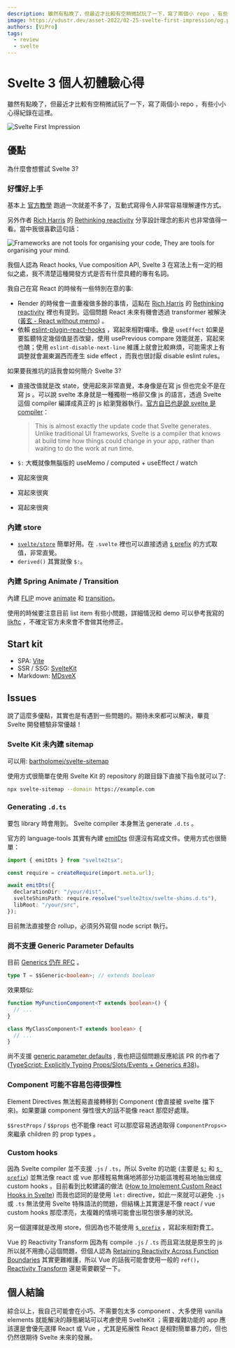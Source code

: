 ```yaml
---
description: 雖然有點晚了，但最近才比較有空稍微試玩了一下，寫了兩個小 repo ，有些小小心得在這裡紀錄一下。
image: https://vdustr.dev/asset-2022/02-25-svelte-first-impression/og.png
authors: [ViPro]
tags:
  - review
  - svelte
---
```


# Svelte 3 個人初體驗心得

雖然有點晚了，但最近才比較有空稍微試玩了一下，寫了兩個小 repo ，有些小小心得紀錄在這裡。

![Svelte First Impression](https://vdustr.dev/asset-2022/02-25-svelte-first-impression/og.png)

<!--truncate-->

## 優點

為什麼會想嘗試 Svelte 3?

### 好懂好上手

基本上 [官方教學](https://svelte.dev/tutorial) 跑過一次就差不多了，互動式寫得令人非常容易理解運作方式。

另外作者 [Rich Harris](https://twitter.com/Rich_Harris) 的 [Rethinking reactivity](https://youtu.be/AdNJ3fydeao) 分享設計理念的影片也非常值得一看。當中我很喜歡這句話：

![Frameworks are not tools for organising your code, They are tools for organising your mind.](https://vdustr.dev/asset-2022/02-25-svelte-first-impression/framework.png)

我個人認為 React hooks, Vue composition API, Svelte 3 在寫法上有一定的相似之處，我不清楚這種開發方式是否有什麼具體的專有名詞。

我自己在寫 React 的時候有一些特別在意的事:

- Render 的時候會一直重複做多餘的事情，這點在 [Rich Harris](https://twitter.com/Rich_Harris) 的 [Rethinking reactivity](https://youtu.be/AdNJ3fydeao) 裡也有提到。這個問題 React 未來有機會透過 transformer 被解決 ([黃玄 - React without memo](https://youtu.be/lGEMwh32soc)) 。
- 依賴 [eslint-plugin-react-hooks](https://github.com/facebook/react/tree/0dedfcc/packages/eslint-plugin-react-hooks) ，寫起來相對囉嗦。像是 `useEffect` 如果是要監聽特定幾個值是否改變，使用 usePrevious compare 效能就差，寫起來也醜；使用 `eslint-disable-next-line` 維護上就會比較麻煩，可能需求上有調整就會漏東漏西而產生 side effect ，而我也很討厭 disable eslint rules。

如果要我推坑的話我會如何簡介 Svelte 3?

- 直接改值就是改 state，使用起來非常直覺，本身像是在寫 js 但也完全不是在寫 js 。可以說 svelte 本身就是一種獨樹一格卻又像 js 的語言，透過 Svelte 這個 compiler 編譯成真正的 js 給瀏覽器執行。[官方自已也是說 svelte 是 compiler](https://svelte.dev/blog/virtual-dom-is-pure-overhead#where-does-the-overhead-come-from)：

  > This is almost exactly the update code that Svelte generates. Unlike traditional UI frameworks, Svelte is a compiler that knows at build time how things could change in your app, rather than waiting to do the work at run time.

- `$:` 大概就像無腦版的 useMemo / computed + useEffect / watch
- 寫起來很爽
- 寫起來很爽
- 寫起來很爽

### 內建 store

- [`svelte/store`](https://svelte.dev/docs#run-time-svelte-store) 簡單好用。在 `.svelte` 裡也可以直接透過 [`$` prefix](https://svelte.dev/docs#component-format-script-4-prefix-stores-with-$-to-access-their-values) 的方式取值，非常直覺。
- `derived()` 其實就像 `$:`。

### 內建 Spring Animate / Transition

內建 [FLIP](https://aerotwist.com/blog/flip-your-animations/) move [animate](https://svelte.dev/docs#run-time-svelte-animate) 和 [transition](https://svelte.dev/docs#run-time-svelte-transition)。

使用的時候要注意目前 list item 有些小問題，詳細情況和 demo 可以參考我寫的 [likftc](../22/likftc.md) ，不確定官方未來會不會做其他修正。

## Start kit

- SPA: [Vite](https://github.com/vitejs/vite)
- SSR / SSG: [SvelteKit](https://github.com/sveltejs/kit)
- Markdown: [MDsveX](https://github.com/pngwn/MDsveX)

## Issues

說了這麼多優點，其實也是有遇到一些問題的。期待未來都可以解決，畢竟 Svelte 開發體驗非常優越！

### Svelte Kit 未內建 sitemap

可以用: [bartholomej/svelte-sitemap](https://github.com/bartholomej/svelte-sitemap)

使用方式很簡單在使用 Svelte Kit 的 repository 的跟目錄下直接下指令就可以了:

```bash
npx svelte-sitemap --domain https://example.com
```

### Generating `.d.ts`

要包 library 時會用到。 Svelte compiler 本身無法 generate `.d.ts` 。

官方的 language-tools 其實有內建 [emitDts](https://github.com/sveltejs/language-tools/blob/6ef2442/packages/svelte2tsx/src/emitDts.ts) 但還沒有寫成文件。使用方式也很簡單：

```ts
import { emitDts } from "svelte2tsx";

const require = createRequire(import.meta.url);

await emitDts({
  declarationDir: "/your/dist",
  svelteShimsPath: require.resolve("svelte2tsx/svelte-shims.d.ts"),
  libRoot: "/your/src",
});
```

目前無法直接整合 rollup，必須另外寫個 node script 執行。

### 尚不支援 Generic Parameter Defaults

目前 [Generics 仍在 RFC](https://github.com/sveltejs/rfcs/pull/38) 。

```ts
type T = $$Generic<boolean>; // extends boolean
```

效果類似:

```ts
function MyFunctionComponent<T extends boolean>() {
  // ...
}

class MyClassComponent<T extends boolean> {
  // ...
}
```

尚不支援 [generic parameter defaults](https://www.typescriptlang.org/docs/handbook/release-notes/typescript-2-3.html#generic-parameter-defaults) , 我也把這個問題反應給該 PR 的作者了([TypeScript: Explicitly Typing Props/Slots/Events + Generics #38](https://github.com/sveltejs/rfcs/pull/38#issuecomment-1039834806))。

### Component 可能不容易包得很彈性

Element Directives 無法輕易直接轉移到 Component (會直接被 svelte 擋下來)。如果要讓 component 彈性很大的話不能像 react 那麼好處理。

`$$restProps` / `$$props` 也不能像 react 可以那麼容易透過取得 `ComponentProps<>` 來繼承 children 的 prop types 。

### Custom hooks

因為 Svelte compiler 並不支援 `.js` / `.ts`，所以 Svelte 的功能 (主要是 [`$:`](https://svelte.dev/docs#component-format-script-3-$-marks-a-statement-as-reactive) 和 [`$ prefix`](https://svelte.dev/docs#component-format-script-4-prefix-stores-with-$-to-access-their-values)) 並無法像 react 或 vue 那樣輕易無痛地將部分功能區塊輕易地抽出做成 custom hooks 。目前看到比較建議的做法 ([How to Implement Custom React Hooks in Svelte](https://gradientdescent.de/custom-hooks/#Mypreferredsolution)) 而我也認同的是使用 `let:` directive，如此一來就可以避免 `.js` 或 `.ts` 無法使用 Svelte 特殊語法的問題，但結構上其實還是不像 react / vue custom hooks 那麼漂亮，太複雜的情境可能會出現包很多層的狀況。

另一個選擇就是改用 store，但因為也不能使用 [`$ prefix`](https://svelte.dev/docs#component-format-script-4-prefix-stores-with-$-to-access-their-values) ，寫起來相對費工。

Vue 的 Reactivity Transform 因為有 compile `.js` / `.ts` 而且寫法就是原生的 js 所以就不用擔心這個問題，但個人認為 [Retaining Reactivity Across Function Boundaries](https://vuejs.org/guide/extras/reactivity-transform.html#retaining-reactivity-across-function-boundaries) 其實更難維護，所以 Vue 的話我可能會使用一般的 `ref()`， [Reactivity Transform](https://vuejs.org/guide/extras/reactivity-transform.html) 還是需要觀望一下。

## 個人結論

綜合以上，我自己可能會在小巧、不需要包太多 component 、大多使用 vanilla elements 就能解決的靜態網站可以考慮使用 SvelteKit ；需要複雜功能的 app 應該還是會優先選擇 React 或 Vue ，尤其是拓展性 React 是相對簡單暴力的，但也仍然很期待 Svelte 未來的發展。

